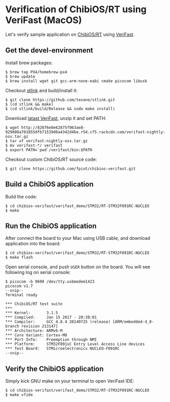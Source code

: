 # Verification of ChibiOS/RT using VeriFast (MacOS)

Let's verify sample application on [ChibiOS/RT](http://www.chibios.org/) using [VeriFast](https://people.cs.kuleuven.be/~bart.jacobs/verifast/).

## Get the devel-environment

Install brew packages:

```
$ brew tap PX4/homebrew-px4
$ brew update
$ brew install wget git gcc-arm-none-eabi cmake picocom libusb
```

Checkout [stlink](https://github.com/texane/stlink) and build/install it:

```
$ git clone https://github.com/texane/stlink.git
$ (cd stlink && make)
$ (cd stlink/build/Release && sudo make install)
```

Download [latast VeriFast](https://github.com/verifast/verifast#binaries), unzip it and set PATH:

```
$ wget http://82076e0e62875f063ae8-929808a701855dfb71539d0a4342d4be.r54.cf5.rackcdn.com/verifast-nightly-osx.tar.gz
$ tar xf verifast-nightly-osx.tar.gz
$ mv verifast-*/ verifast
$ export PATH=`pwd`/verifast/bin:$PATH
```

Checkout custom ChibiOS/RT source code:

```
$ git clone https://github.com/fpiot/chibios-verifast.git
```

## Build a ChibiOS application

Build the code:

```
$ cd chibios-verifast/verifast_demo/STM32/RT-STM32F091RC-NUCLEO
$ make
```

## Run the ChibiOS application

After connect the board to your Mac using USB cable, and download application into the board:

```
$ cd chibios-verifast/verifast_demo/STM32/RT-STM32F091RC-NUCLEO
$ make flash
```

Open serial console, and push `USER` button on the board. You will see following log on serial console:

```
$ picocom -b 9600 /dev/tty.usbmodem1423
picocom v1.7
--snip--
Terminal ready

*** ChibiOS/RT test suite
***
*** Kernel:       3.1.5
*** Compiled:     Jan 15 2017 - 20:38:01
*** Compiler:     GCC 4.8.4 20140725 (release) [ARM/embedded-4_8-branch revision 213147]
*** Architecture: ARMv6-M
*** Core Variant: Cortex-M0
*** Port Info:    Preemption through NMI
*** Platform:     STM32F091xC Entry Level Access Line devices
*** Test Board:   STMicroelectronics NUCLEO-F091RC
--snip--
```

## Verify the ChibiOS application

Simply kick GNU make on your terminal to open VeriFast IDE:

```
$ cd chibios-verifast/verifast_demo/STM32/RT-STM32F091RC-NUCLEO
$ make vfide
```
